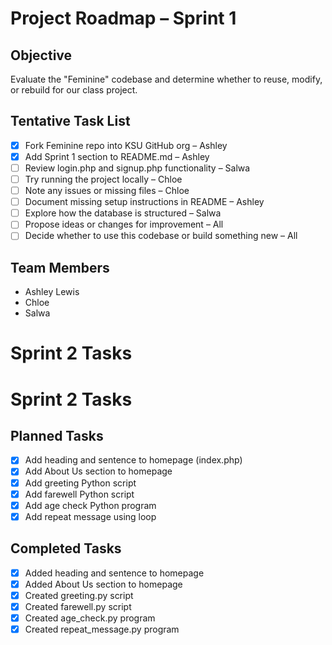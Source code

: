 # Project Roadmap – Sprint 1

## Objective
Evaluate the "Feminine" codebase and determine whether to reuse, modify, or rebuild for our class project.

## Tentative Task List

- [x] Fork Feminine repo into KSU GitHub org – Ashley
- [x] Add Sprint 1 section to README.md – Ashley
- [ ] Review login.php and signup.php functionality – Salwa
- [ ] Try running the project locally – Chloe
- [ ] Note any issues or missing files – Chloe
- [ ] Document missing setup instructions in README – Ashley
- [ ] Explore how the database is structured – Salwa
- [ ] Propose ideas or changes for improvement – All
- [ ] Decide whether to use this codebase or build something new – All

## Team Members
- Ashley Lewis
- Chloe
- Salwa

# Sprint 2 Tasks

# Sprint 2 Tasks

## Planned Tasks
- [x] Add heading and sentence to homepage (index.php)
- [x] Add About Us section to homepage
- [x] Add greeting Python script
- [x] Add farewell Python script
- [x] Add age check Python program
- [x] Add repeat message using loop

## Completed Tasks
- [x] Added heading and sentence to homepage
- [x] Added About Us section to homepage
- [x] Created greeting.py script
- [x] Created farewell.py script
- [x] Created age_check.py program
- [x] Created repeat_message.py program

